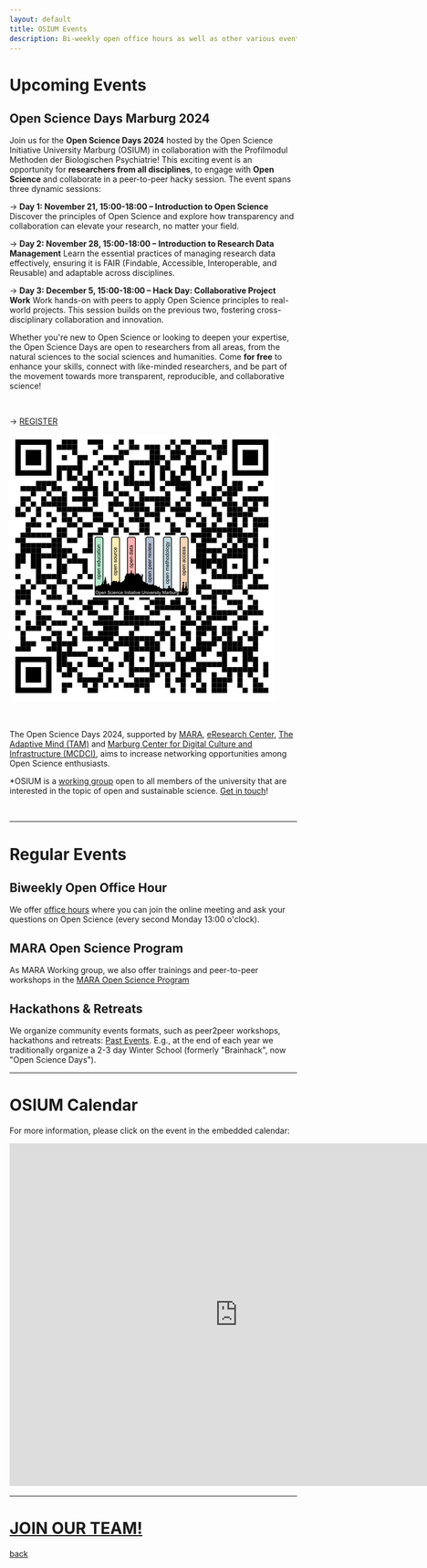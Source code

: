 ```yaml
---
layout: default
title: OSIUM Events
description: Bi-weekly open office hours as well as other various events.
---
```



# Upcoming Events

## Open Science Days Marburg 2024

Join us for the **Open Science Days 2024** hosted by the Open Science Initiative University Marburg (OSIUM) in collaboration with the Profilmodul Methoden der Biologischen Psychiatrie! This exciting event is an opportunity for **researchers from all disciplines**, to engage with **Open Science** and collaborate in a peer-to-peer hacky session. The event spans three dynamic sessions:

→ **Day 1: November 21, 15:00-18:00 – Introduction to Open Science**
Discover the principles of Open Science and explore how transparency and collaboration can elevate your research, no matter your field.

→ **Day 2: November 28, 15:00-18:00 – Introduction to Research Data Management**
Learn the essential practices of managing research data effectively, ensuring it is FAIR (Findable, Accessible, Interoperable, and Reusable) and adaptable across disciplines.

→ **Day 3: December 5, 15:00-18:00 – Hack Day: Collaborative Project Work**
Work hands-on with peers to apply Open Science principles to real-world projects. This session builds on the previous two, fostering cross-disciplinary collaboration and innovation.

Whether you're new to Open Science or looking to deepen your expertise, the Open Science Days are open to researchers from all areas, from the natural sciences to the social sciences and humanities. Come **for free** to enhance your skills, connect with like-minded researchers, and be part of the movement towards more transparent, reproducible, and collaborative science!

<br>

→ <a href="https://forms.gle/AQAYYaKWYp1oYmnGA">REGISTER</a>

![TTT-Logo](./assets/images/QR-Code_OSIUM-calendar-page.png)

<br>


The Open Science Days 2024, supported by <a href="https://www.uni-marburg.de/de/mara">MARA</a>, <a href="https://www.uni-marburg.de/de/forschung/kontakt/eresearch">eResearch Center</a>, <!-- <a href="https://fid-media.de/">Fachinformationsdienst Kommunikations- und Medienwissenschaften (FID Media)</a>  , <a href="https://www.uni-marburg.de/de/ub">University Library</a> --> <a href="https://www.theadaptivemind.de/">The Adaptive Mind (TAM)</a> and <a href="https://www.uni-marburg.de/de/mcdci">Marburg Center for Digital Culture and Infrastructure (MCDCI)</a>, aims to increase networking opportunities among Open Science enthusiasts.

*OSIUM is a <a href="https://www.uni-marburg.de/de/mara/vernetzung/wissenschaftsgruppen/arbeitsgruppe-35/arbeitsgruppe-35-open-science-initiative-university-marburg-2018">working group</a> open to all members of the university that are interested in the topic of open and sustainable science. <a href="https://openscienceinitiativeuniversitymarburg.github.io/join.html">Get in touch</a>!


<br>

---

# Regular Events

## Biweekly Open Office Hour
We offer <a href="https://webconf.hrz.uni-marburg.de/n/rooms/q2o-bf3-vtf-u8q/join">office hours</a> where you can join the online meeting and ask your questions on Open Science (every second Monday 13:00 o'clock). 

## MARA Open Science Program
As MARA Working group, we also offer trainings and peer-to-peer workshops in the <a href="https://www.uni-marburg.de/de/mara/veranstaltungen/programme-und-zertifikate/open-science">MARA Open Science Program</a>

## Hackathons & Retreats
We organize community events formats, such as peer2peer workshops, hackathons and retreats: [Past Events](./past-events.md). E.g., at the end of each year we traditionally organize a 2-3 day Winter School (formerly "Brainhack", now "Open Science Days").

---
# OSIUM Calendar

For more information, please click on the event in the embedded calendar:

<iframe src="https://calendar.google.com/calendar/embed?height=600&amp;wkst=2&amp;hl=en&amp;src=osium.contact%40gmail.com&amp;ctz=Europe%2FBerlin" style="border-width:0" width="800" height="600" frameborder="0" scrolling="no"></iframe>

---

# [JOIN OUR TEAM!](./join.md)


[back](./)

